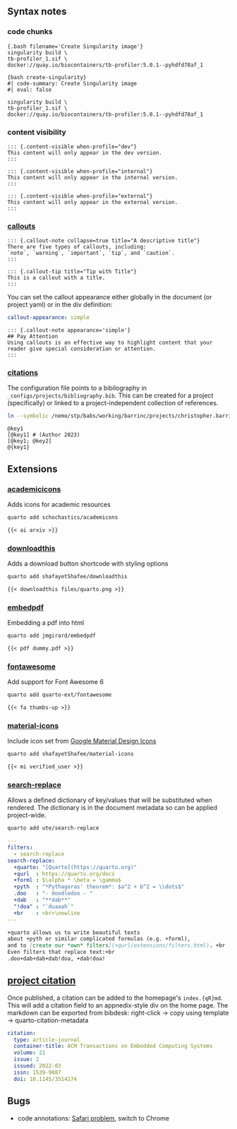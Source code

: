 ## Syntax notes

### code chunks
```
{.bash filename='Create Singularity image'}
singularity build \
tb-profiler_1.sif \
docker://quay.io/biocontainers/tb-profiler:5.0.1--pyhdfd78af_1
```

```
{bash create-singularity}
#| code-summary: Create Singularity image
#| eval: false

singularity build \
tb-profiler_1.sif \
docker://quay.io/biocontainers/tb-profiler:5.0.1--pyhdfd78af_1
```


### content visibility

```
::: {.content-visible when-profile="dev"}
This content will only appear in the dev version.
:::

::: {.content-visible when-profile="internal"}
This content will only appear in the internal version.
:::

::: {.content-visible when-profile="external"}
This content will only appear in the external version.
:::
```

### [callouts](https://quarto.org/docs/authoring/callouts.html)

```
::: {.callout-note collapse=true title="A descriptive title"}
There are five types of callouts, including:
`note`, `warning`, `important`, `tip`, and `caution`.
:::

::: {.callout-tip title="Tip with Title"}
This is a callout with a title.
:::
```

You can set the callout appearance either globally in the document (or project yaml) or in the div definition:
```yaml
callout-appearance: simple
```

```
::: {.callout-note appearance='simple'}
## Pay Attention
Using callouts is an effective way to highlight content that your reader give special consideration or attention.
:::
```

### [citations](https://quarto.org/docs/authoring/footnotes-and-citations.html)

The configuration file points to a bibilography in `_configs/projects/bibliography.bib`. This can be created for a project (specifically) or linked to a project-independent collection of references.

```bash
ln --symbolic /nemo/stp/babs/working/barrinc/projects/christopher.barrington/templates/bibliography.bib _configs/project/bibliography.bib
```

```
@key1
[@key1] # (Author 2023)
[@key1; @key2]
@{key1}
```

## Extensions

### [academicicons](https://github.com/schochastics/academicons)

Adds icons for academic resources

```bash
quarto add schochastics/academicons
```

```markdown
{{< ai arxiv >}}
```

### [downloadthis](https://github.com/shafayetShafee/downloadthis)

Adds a download button shortcode with styling options

```bash
quarto add shafayetShafee/downloadthis
```

```markdown
{{< downloadthis files/quarto.png >}}
```

### [embedpdf](https://github.com/jmgirard/embedpdf)

Embedding a pdf into html

```bash
quarto add jmgirard/embedpdf
```

```markdown
{{< pdf dummy.pdf >}}
```

### [fontawesome](https://github.com/quarto-ext/fontawesome)

Add support for Font Awesome 6

```bash
quarto add quarto-ext/fontawesome
```

```markdown
{{< fa thumbs-up >}} 
```

### [material-icons](https://github.com/shafayetShafee/material-icons)

Include icon set from [Google Material Design Icons](https://fonts.google.com/icons?icon.set=Material+Icons)

```bash
quarto add shafayetShafee/material-icons
```

```markdown
{{< mi verified_user >}}
```

### [search-replace](https://github.com/ute/search-replace)

Allows a defined dictionary of key/values that will be substituted when rendered. The dictionary is in the document metadata so can be applied project-wide.

```bash
quarto add ute/search-replace
```

```yaml
---
filters:
  - search-replace
search-replace:
  +quarto: "[Quarto](https://quarto.org)"
  +qurl  : https://quarto.org/docs
  +forml : $\alpha * \beta = \gamma$
  +pyth  : "*Pythagoras' theorem*: $a^2 + b^2 = \\dots$"
  .doo   : "- doodledoo - "
  +dab   : "**dab**"
  "!doa" : "`duaaah`"
  +br    : <br>\newline
---  
```

```markdown
+quarto allows us to write beautiful texts 
about +pyth or similar complicated formulas (e.g. +forml), 
and to [create our *own* filters](+qurl/extensions/filters.html). +br
Even filters that replace text:+br
.doo+dab+dab+dab!doa, +dab!doa!
```

## [project citation](https://quarto.org/docs/reference/metadata/citation.html)

Once published, a citation can be added to the homepage's `index.{qR}md`. This will add a citation field to an appnedix-style div on the home page. The markdown can be exported from bibdesk: right-click -> copy using template -> quarto-citation-metadata

```yaml
citation:
  type: article-journal
  container-title: ACM Transactions on Embedded Computing Systems
  volume: 21
  issue: 2
  issued: 2022-03
  issn: 1539-9087
  doi: 10.1145/3514174
```

## Bugs

* code annotations: [Safari problem](https://github.com/quarto-dev/quarto-cli/issues/6387), switch to Chrome
